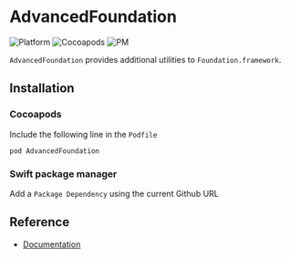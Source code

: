 # AdvancedFoundation

![Platform](https://img.shields.io/badge/platform-iOS%209.0+-9a9a9a.svg)
![Cocoapods](https://img.shields.io/badge/pod-v1.7.0-3a7db8.svg)
![PM](https://img.shields.io/badge/swift%20package%20manager-v1.7.0-72c147.svg)

`AdvancedFoundation` provides additional utilities to `Foundation.framework`.

## Installation
### Cocoapods
Include the following line in the `Podfile`

`pod AdvancedFoundation`

### Swift package manager
Add a `Package Dependency` using the current Github URL

## Reference
- [Documentation](https://adamaszhu.github.io/AdvancedFoundation/)
